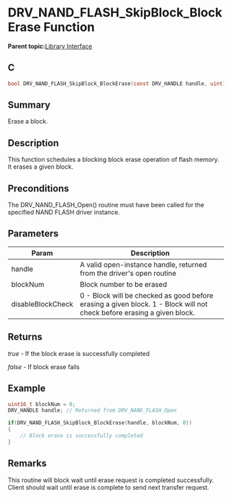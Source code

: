 # DRV\_NAND\_FLASH\_SkipBlock\_BlockErase Function

**Parent topic:**[Library Interface](GUID-B826AB75-F4E4-4A5B-8189-23C99CCF9936.md)

## C

```c
bool DRV_NAND_FLASH_SkipBlock_BlockErase(const DRV_HANDLE handle, uint16_t blockNum, bool disableBlockCheck)
```

## Summary

Erase a block.

## Description

This function schedules a blocking block erase operation of flash memory. It erases a given block.

## Preconditions

The DRV\_NAND\_FLASH\_Open\(\) routine must have been called for the specified NAND FLASH driver instance.

## Parameters

|Param|Description|
|-----|-----------|
|handle|A valid open-instance handle, returned from the driver's open routine|
|blockNum|Block number to be erased|
|disableBlockCheck|0 - Block will be checked as good before erasing a given block. 1 - Block will not check before erasing a given block.|

## Returns

*true* - If the block erase is successfully completed

*false* - If block erase fails

## Example

```c
uint16_t blockNum = 0;
DRV_HANDLE handle; // Returned from DRV_NAND_FLASH_Open

if(DRV_NAND_FLASH_SkipBlock_BlockErase(handle, blockNum, 0))
{
    // Block erase is successfully completed
}

```

## Remarks

This routine will block wait until erase request is completed successfully. Client should wait until erase is complete to send next transfer request.

